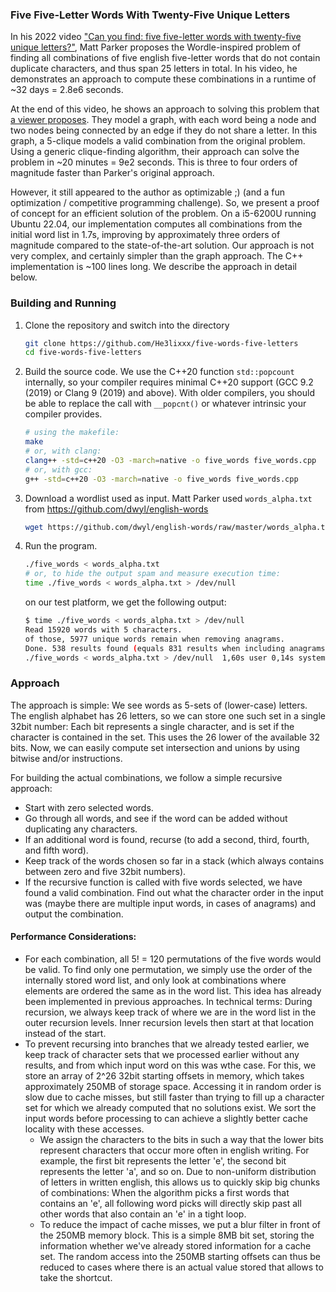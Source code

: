 ### Five Five-Letter Words With Twenty-Five Unique Letters

In his 2022 video ["Can you find: five five-letter words with twenty-five
unique letters?"](https://youtu.be/_-AfhLQfb6w), Matt Parker proposes the
Wordle-inspired problem of finding all combinations of five english five-letter
words that do not contain duplicate characters, and thus span 25 letters in
total.  In his video, he demonstrates an approach to compute these combinations
in a runtime of ~32 days = 2.8e6 seconds.

At the end of this video, he shows an approach to solving this problem that [a
viewer proposes](https://gitlab.com/bpaassen/five_clique).  They model a graph,
with each word being a node and two nodes being connected by an edge if they do
not share a letter.  In this graph, a 5-clique models a valid combination from
the original problem.  Using a generic clique-finding algorithm, their approach
can solve the problem in ~20 minutes = 9e2 seconds.  This is three to four
orders of magnitude faster than Parker's original approach.

However, it still appeared to the author as optimizable ;) (and a fun
optimization / competitive programming challenge). So, we present a proof of
concept for an efficient solution of the problem. On a i5-6200U running Ubuntu
22.04, our implementation computes all combinations from the initial word list
in 1.7s, improving by approximately three orders of magnitude compared to the
state-of-the-art solution. Our approach is not very complex, and certainly
simpler than the graph approach.  The C++ implementation is ~100 lines long.
We describe the approach in detail below.


### Building and Running
1. Clone the repository and switch into the directory
   ```bash
   git clone https://github.com/He3lixxx/five-words-five-letters
   cd five-words-five-letters
   ```

2. Build the source code.  We use the C++20 function `std::popcount`
   internally, so your compiler requires minimal C++20 support (GCC 9.2 (2019)
   or Clang 9 (2019) and above). With older compilers, you should be able to
   replace the call with `__popcnt()` or whatever intrinsic your compiler
   provides.
   ```bash
   # using the makefile:
   make
   # or, with clang:
   clang++ -std=c++20 -O3 -march=native -o five_words five_words.cpp
   # or, with gcc:
   g++ -std=c++20 -O3 -march=native -o five_words five_words.cpp
   ```

3. Download a wordlist used as input. Matt Parker used `words_alpha.txt` from
   https://github.com/dwyl/english-words
   ```bash
   wget https://github.com/dwyl/english-words/raw/master/words_alpha.txt
   ```

3. Run the program.
   ```bash
   ./five_words < words_alpha.txt
   # or, to hide the output spam and measure execution time:
   time ./five_words < words_alpha.txt > /dev/null
   ```

   on our test platform, we get the following output:
   ```bash
   $ time ./five_words < words_alpha.txt > /dev/null
   Read 15920 words with 5 characters.
   of those, 5977 unique words remain when removing anagrams.
   Done. 538 results found (equals 831 results when including anagrams).
   ./five_words < words_alpha.txt > /dev/null  1,60s user 0,14s system 99% cpu 1,737 total
   ```

### Approach
The approach is simple: We see words as 5-sets of (lower-case) letters.  The
english alphabet has 26 letters, so we can store one such set in a single 32bit
number: Each bit represents a single character, and is set if the character is
contained in the set. This uses the 26 lower of the available 32 bits.  Now, we
can easily compute set intersection and unions by using bitwise and/or
instructions.

For building the actual combinations, we follow a simple recursive approach:
* Start with zero selected words.
* Go through all words, and see if the word can be added without duplicating
  any characters.
* If an additional word is found, recurse (to add a second, third, fourth, and
  fifth word).
* Keep track of the words chosen so far in a stack (which always contains
  between zero and five 32bit numbers).
* If the recursive function is called with five words selected, we have found a
  valid combination.  Find out what the character order in the input was (maybe
  there are multiple input words, in cases of anagrams) and output the
  combination.

#### Performance Considerations:
* For each combination, all 5! = 120 permutations of the five words would be
  valid. To find only one permutation, we simply use the order of the
  internally stored word list, and only look at combinations where elements are
  ordered the same as in the word list. This idea has already been implemented
  in previous approaches.  In technical terms: During recursion, we always keep
  track of where we are in the word list in the outer recursion levels. Inner
  recursion levels then start at that location instead of the start.
* To prevent recursing into branches that we already tested earlier, we keep
  track of character sets that we processed earlier without any results, and
  from which input word on this was wthe case.  For this, we store an array of
  2^26 32bit starting offsets in memory, which takes approximately 250MB of
  storage space.  Accessing it in random order is slow due to cache misses, but
  still faster than trying to fill up a character set for which we already
  computed that no solutions exist.  We sort the input words before processing
  to can achieve a slightly better cache locality with these accesses.
  * We assign the characters to the bits in such a way that the lower bits
    represent characters that occur more often in english writing. For example,
    the first bit represents the letter 'e', the second bit represents the
    letter 'a', and so on. Due to non-uniform distribution of letters in
    written english, this allows us to quickly skip big chunks of combinations:
    When the algorithm picks a first words that contains an 'e', all following
    word picks will directly skip past all other words that also contain an 'e'
    in a tight loop.
  * To reduce the impact of cache misses, we put a blur filter in front of the
    250MB memory block. This is a simple 8MB bit set, storing the information
    whether we've already stored information for a cache set. The random access
    into the 250MB starting offsets can thus be reduced to cases where there is
    an actual value stored that allows to take the shortcut.
